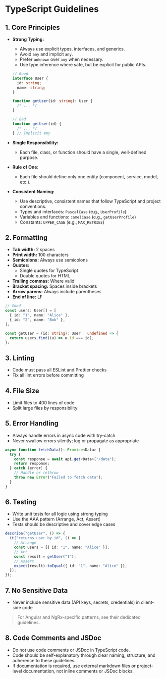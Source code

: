 # TypeScript Guidelines

## 1. Core Principles

- **Strong Typing:**

  - Always use explicit types, interfaces, and generics.
  - Avoid `any` and implicit `any`.
  - Prefer `unknown` over `any` when necessary.
  - Use type inference where safe, but be explicit for public APIs.

  ```typescript
  // Good
  interface User {
    id: string;
    name: string;
  }

  function getUser(id: string): User {
    /* ... */
  }

  // Bad
  function getUser(id) {
    /* ... */
  } // Implicit any
  ```

- **Single Responsibility:**

  - Each file, class, or function should have a single, well-defined purpose.

- **Rule of One:**

  - Each file should define only one entity (component, service, model, etc.).

- **Consistent Naming:**
  - Use descriptive, consistent names that follow TypeScript and project conventions.
  - Types and interfaces: `PascalCase` (e.g., `UserProfile`)
  - Variables and functions: `camelCase` (e.g., `getUserProfile`)
  - Constants: `UPPER_CASE` (e.g., `MAX_RETRIES`)

## 2. Formatting

- **Tab width:** 2 spaces
- **Print width:** 100 characters
- **Semicolons:** Always use semicolons
- **Quotes:**
  - Single quotes for TypeScript
  - Double quotes for HTML
- **Trailing commas:** Where valid
- **Bracket spacing:** Spaces inside brackets
- **Arrow parens:** Always include parentheses
- **End of line:** LF

```typescript
// Good
const users: User[] = [
  { id: "1", name: "Alice" },
  { id: "2", name: "Bob" },
];

const getUser = (id: string): User | undefined => {
  return users.find((u) => u.id === id);
};
```

## 3. Linting

- Code must pass all ESLint and Prettier checks
- Fix all lint errors before committing

## 4. File Size

- Limit files to 400 lines of code
- Split large files by responsibility

## 5. Error Handling

- Always handle errors in async code with try-catch
- Never swallow errors silently; log or propagate as appropriate

```typescript
async function fetchData(): Promise<Data> {
  try {
    const response = await api.get<Data>("/data");
    return response;
  } catch (error) {
    // Handle or rethrow
    throw new Error("Failed to fetch data");
  }
}
```

## 6. Testing

- Write unit tests for all logic using strong typing
- Use the AAA pattern (Arrange, Act, Assert)
- Tests should be descriptive and cover edge cases

```typescript
describe("getUser", () => {
  it("returns user by id", () => {
    // Arrange
    const users = [{ id: "1", name: "Alice" }];
    // Act
    const result = getUser("1");
    // Assert
    expect(result).toEqual({ id: "1", name: "Alice" });
  });
});
```

## 7. No Sensitive Data

- Never include sensitive data (API keys, secrets, credentials) in client-side code

> For Angular and NgRx-specific patterns, see their dedicated guidelines.

## 8. Code Comments and JSDoc

- Do not use code comments or JSDoc in TypeScript code.
- Code should be self-explanatory through clear naming, structure, and adherence to these guidelines.
- If documentation is required, use external markdown files or project-level documentation, not inline comments or JSDoc blocks.

